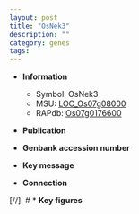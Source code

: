 ```yaml
---
layout: post
title: "OsNek3"
description: ""
category: genes
tags: 
---
```


* **Information**  
    + Symbol: OsNek3  
    + MSU: [LOC_Os07g08000](http://rice.uga.edu/cgi-bin/ORF_infopage.cgi?orf=LOC_Os07g08000)  
    + RAPdb: [Os07g0176600](http://rapdb.dna.affrc.go.jp/viewer/gbrowse_details/irgsp1?name=Os07g0176600)  

* **Publication**  

* **Genbank accession number**  

* **Key message**  

* **Connection**  

[//]: # * **Key figures**  


